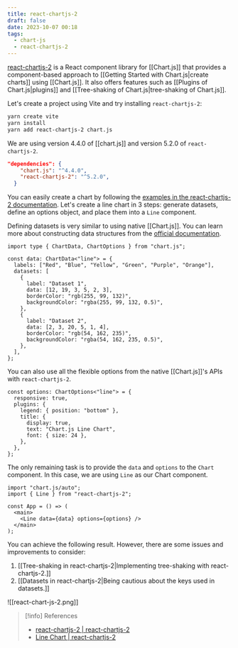 ```yaml
---
title: react-chartjs-2
draft: false
date: 2023-10-07 00:18
tags:
  - chart-js
  - react-chartjs-2
---
```


[react-chartjs-2](https://github.com/reactchartjs/react-chartjs-2) is a React component library for [[Chart.js]] that provides a component-based approach to [[Getting Started with Chart.js|create charts]] using [[Chart.js]]. It also offers features such as [[Plugins of Chart.js|plugins]] and [[Tree-shaking of Chart.js|tree-shaking of Chart.js]].

Let's create a project using Vite and try installing `react-chartjs-2`:
```bash
yarn create vite
yarn install
yarn add react-chartjs-2 chart.js
```
  
We are using version 4.4.0 of [[chart.js]] and version 5.2.0 of `react-chartjs-2`.
```json title="package.json"
"dependencies": {
    "chart.js": "^4.4.0",
    "react-chartjs-2": "^5.2.0",
  }
```

You can easily create a chart by following the [examples in the react-chartjs-2 documentation](https://react-chartjs-2.js.org/examples). Let's create a line chart in 3 steps: generate datasets, define an options object, and place them into a `Line` component.

Defining datasets is very similar to using native [[Chart.js]]. You can learn more about constructing data structures from the [official documentation](https://www.chartjs.org/docs/latest/general/data-structures.html).

```tsx title="dataset"
import type { ChartData, ChartOptions } from "chart.js";

const data: ChartData<"line"> = {
  labels: ["Red", "Blue", "Yellow", "Green", "Purple", "Orange"],
  datasets: [
    {
      label: "Dataset 1",
      data: [12, 19, 3, 5, 2, 3],
      borderColor: "rgb(255, 99, 132)",
      backgroundColor: "rgba(255, 99, 132, 0.5)",
    },
    {
      label: "Dataset 2",
      data: [2, 3, 20, 5, 1, 4],
      borderColor: "rgb(54, 162, 235)",
      backgroundColor: "rgba(54, 162, 235, 0.5)",
    },
  ],
};
```

You can also use all the flexible options from the native [[Chart.js]]'s APIs with `react-chartjs-2`.

```tsx title="options"
const options: ChartOptions<"line"> = {
  responsive: true,
  plugins: {
    legend: { position: "bottom" },
    title: {
      display: true,
      text: "Chart.js Line Chart",
      font: { size: 24 },
    },
  },
};
```

The only remaining task is to provide the `data` and `options` to the `Chart` component. In this case, we are using `Line` as our Chart component.

```tsx title="place data and options into Line"
import "chart.js/auto";
import { Line } from "react-chartjs-2";

const App = () => (
  <main>
    <Line data={data} options={options} />
  </main>
);
```

You can achieve the following result. However, there are some issues and improvements to consider:

1. [[Tree-shaking in react-chartjs-2|Implementing tree-shaking with react-chartjs-2.]]
2. [[Datasets in react-chartjs-2|Being cautious about the keys used in datasets.]]

![[react-chart-js-2.png]]

> [!info] References
> - [react-chartjs-2 | react-chartjs-2](https://react-chartjs-2.js.org/)
> - [Line Chart | react-chartjs-2](https://react-chartjs-2.js.org/examples/line-chart)
